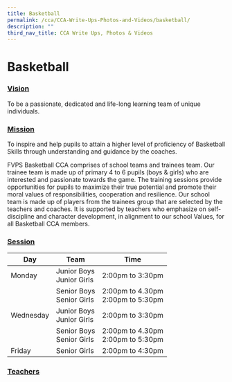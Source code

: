 ```yaml
---
title: Basketball
permalink: /cca/CCA-Write-Ups-Photos-and-Videos/basketball/
description: ""
third_nav_title: CCA Write Ups, Photos & Videos
---
```

# Basketball
### <u>Vision</u>

To be a passionate, dedicated and life-long learning team of unique individuals.  

### <u> Mission</u>

To inspire and help pupils to attain a higher level of proficiency of Basketball Skills through understanding and guidance by the coaches. 

FVPS Basketball CCA comprises of school teams and trainees team. Our trainee team is made up of primary 4 to 6 pupils (boys & girls) who are interested and passionate towards the game. The training sessions provide opportunities for pupils to maximize their true potential and promote their moral values of responsibilities, cooperation and resilience. Our school team is made up of players from the trainees group that are selected by the teachers and coaches. It is supported by teachers who emphasize on self-discipline and character development, in alignment to our school Values, for all Basketball CCA members.

  
### <u><b> Session</b></u>

| Day       | Team                     | Time                               |
|-----------|--------------------------|------------------------------------|
| Monday    | Junior Boys<br> Junior Girls |  2:00pm to 3:30pm                  |
|           | Senior Boys <br>Senior Girls | 2:00pm to 4.30pm <br>2:00pm to 5:30pm  |
| Wednesday | Junior Boys<br> Junior Girls |  2:00pm to 3:30pm                  |
|           | Senior Boys<br> Senior Girls | 2:00pm to 4.30pm<br> 2:00pm to 5:30pm  |
| Friday    | Senior Girls             | 2:00pm to 4:30pm                   |

### <u><b> Teachers</b></u>


